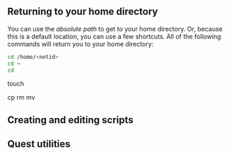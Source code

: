 ## Returning to your home directory

You can use the *absolute path* to get to your home directory. Or, because this is a default
location, you can use a few shortcuts. All of the following commands will return you
to your home directory:

```bash
cd /home/<netid>
cd ~
cd 
```





touch

cp
rm
mv


## Creating and editing scripts

## Quest utilities